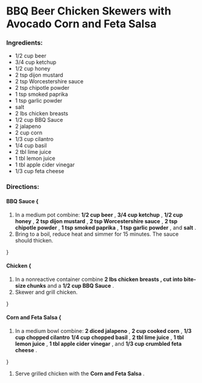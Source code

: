 # BBQ Beer Chicken Skewers with Avocado Corn and Feta Salsa 

### Ingredients: 
* 1/2 cup beer
* 3/4 cup ketchup
* 1/2 cup honey
* 2 tsp dijon mustard
* 2 tsp Worcestershire sauce
* 2 tsp chipotle powder
* 1 tsp smoked paprika
* 1 tsp garlic powder
*  salt
* 2 lbs chicken breasts
* 1/2 cup BBQ Sauce
* 2 jalapeno
* 2 cup corn
* 1/3 cup cilantro
* 1/4 cup basil
* 2 tbl lime juice
* 1 tbl lemon juice
* 1 tbl apple cider vinegar
* 1/3 cup feta cheese

### Directions: 

#### BBQ Sauce {
1. In a medium pot combine: **1/2 cup beer** , **3/4 cup ketchup** , **1/2 cup honey** , **2 tsp dijon mustard** , **2 tsp Worcestershire sauce** , **2 tsp chipotle powder** , **1 tsp smoked paprika** , **1 tsp garlic powder** , and **salt** . 
2. Bring to a boil, reduce heat and simmer for 15 minutes. The sauce should thicken. 

}


#### Chicken {
1. In a nonreactive container combine **2 lbs chicken breasts , cut into bite-size chunks** and a **1/2 cup BBQ Sauce** . 
2. Skewer and grill chicken. 

}


#### Corn and Feta Salsa {
1. In a medium bowl combine: **2 diced jalapeno** , **2 cup cooked corn** , **1/3 cup chopped cilantro** **1/4 cup chopped basil** , **2 tbl lime juice** , **1 tbl lemon juice** , **1 tbl apple cider vinegar** , and **1/3 cup crumbled feta cheese** . 

}

1. Serve grilled chicken with the **Corn and Feta Salsa** . 
